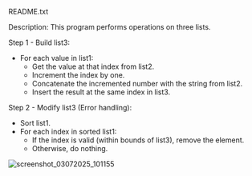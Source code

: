 README.txt

Description:
This program performs operations on three lists.

Step 1 - Build list3:
- For each value in list1:
    - Get the value at that index from list2.
    - Increment the index by one.
    - Concatenate the incremented number with the string from list2.
    - Insert the result at the same index in list3.

Step 2 - Modify list3 (Error handling):
- Sort list1.
- For each index in sorted list1:
    - If the index is valid (within bounds of list3), remove the element.
    - Otherwise, do nothing.

![screenshot_03072025_101155](https://github.com/user-attachments/assets/5eca8946-3698-4a42-8d50-83cfb8389c7d)


